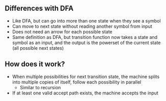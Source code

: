## Differences with DFA
- Like DFA, but can go into more than one state when they see a symbol
- Can move to next state without reading another symbol from input
- Does not need an arrow for each possible state
- Same definition as DFA, but transition function now takes a state and symbol as an input, and the output is the powerset of the current state (all possible next states)

## How does it work?
- When multiple possibilities for next transition state, the machine splits into multiple copies of itself, follow each possibility in parallel 
	- Similar to recursion 
- If at least one valid accept path exists, the machine accepts the input 